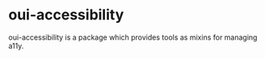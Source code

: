 # oui-accessibility

<component-status cx-design="none" ux="prototype"></component-status>

oui-accessibility is a package which provides tools as mixins for managing a11y.
